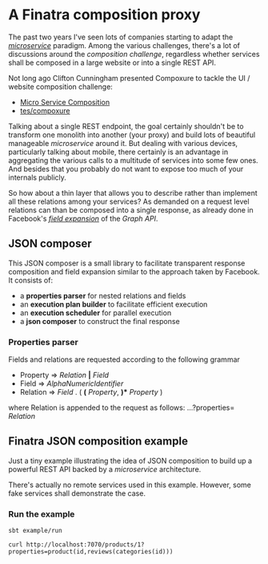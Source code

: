 # A Finatra composition proxy

The past two years I've seen lots of companies starting to adapt the [*microservice*](http://martinfowler.com/articles/microservices.html) paradigm.
Among the various challenges, there's a lot of discussions around the *composition challenge*, regardless whether services shall be composed in a large website or into a single REST API.

Not long ago Clifton Cunningham presented Compoxure to tackle the UI / website composition challenge:

- [Micro Service Composition](https://medium.com/@clifcunn/nodeconf-eu-29dd3ed500ec)
- [tes/compoxure](https://github.com/tes/compoxure)


Talking about a single REST endpoint, the goal certainly shouldn't be to transform one monolith into another (your proxy) and build lots of beautiful manageable *microservice* around it.
But dealing with various devices, particularly talking about mobile, there certainly is an advantage in aggregating the various calls to a multitude of services into some few ones.
And besides that you probably do not want to expose too much of your internals publicly.

So how about a thin layer that allows you to describe rather than implement all these relations among your services?
As demanded on a request level relations can than be composed into a single response, as already done in Facebook's [*field expansion*](https://developers.facebook.com/docs/graph-api/using-graph-api/#fieldexpansion) of the *Graph API*.

## JSON composer

This JSON composer is a small library to facilitate transparent response composition and field expansion similar to the approach taken by Facebook.
It consists of:

- a **properties parser** for nested relations and fields
- an **execution plan builder** to facilitate efficient execution
- an **execution scheduler** for parallel execution
- a **json composer** to construct the final response

### Properties parser

Fields and relations are requested according to the following grammar

- Property => *Relation* **|** *Field*
- Field => *AlphaNumericIdentifier*
- Relation => *Field* . ( **(** *Property*, **)\*** *Property* )

where Relation is appended to the request as follows: ...?properties= *Relation*

## Finatra JSON composition example

Just a tiny example illustrating the idea of JSON composition to build up a powerful REST API backed by a *microservice* architecture.

There's actually no remote services used in this example. However, some fake services shall demonstrate the case.

### Run the example

```sbt example/run```

```curl http://localhost:7070/products/1?properties=product(id,reviews(categories(id)))```